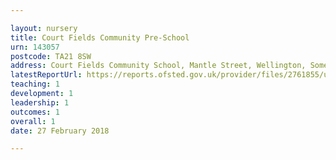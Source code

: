 ```yaml
---

layout: nursery
title: Court Fields Community Pre-School
urn: 143057
postcode: TA21 8SW
address: Court Fields Community School, Mantle Street, Wellington, Somerset, TA21 8SW
latestReportUrl: https://reports.ofsted.gov.uk/provider/files/2761855/urn/143057.pdf
teaching: 1
development: 1
leadership: 1
outcomes: 1
overall: 1
date: 27 February 2018

---
```

